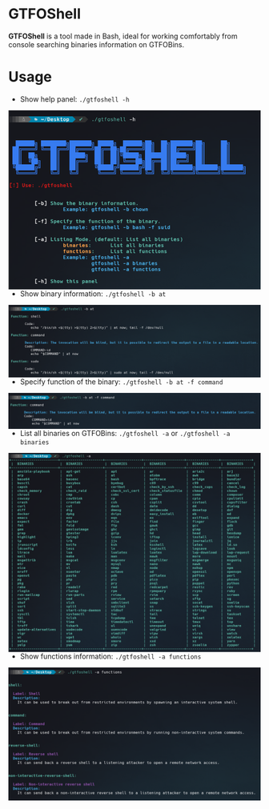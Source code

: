 # GTFOShell
**GTFOShell** is a tool made in Bash, ideal for working comfortably from console searching binaries information on GTFOBins.

Usage
======
* Show help panel: 
  `./gtfoshell -h`
<p align="center">
<img src="Images/1.png"
        alt="1"
        style="float: left; margin-right: 10px;" />
</p>

* Show binary information: 
  `./gtfoshell -b at`
<p align="center">
<img src="Images/2.png"
        alt="2"
        style="float: left; margin-right: 10px;" />
</p>

* Specify function of the binary: 
  `./gtfoshell -b at -f command`
<p align="center">
<img src="Images/3.png"
        alt="3"
        style="float: left; margin-right: 10px;" />
</p>

* List all binaries on GTFOBins: 
  `./gtfoshell -a` or 
  `./gtfoshell -a binaries`
<p align="center">
<img src="Images/4.png"
        alt="4"
        style="float: left; margin-right: 10px;" />
</p>

* Show functions information: 
  `./gtfoshell -a functions`
  
<p align="center">
<img src="Images/5.png"
        alt="5"
        style="float: left; margin-right: 10px;" />
</p>
